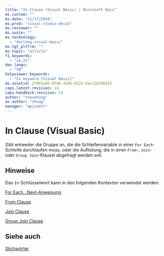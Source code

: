 ```yaml
---
title: "In Clause (Visual Basic) | Microsoft Docs"
ms.custom: ""
ms.date: "11/17/2016"
ms.prod: "visual-studio-dev14"
ms.reviewer: ""
ms.suite: ""
ms.technology: 
  - "devlang-visual-basic"
ms.tgt_pltfrm: ""
ms.topic: "article"
f1_keywords: 
  - "vb.In"
dev_langs: 
  - "VB"
helpviewer_keywords: 
  - "In keyword [Visual Basic]"
ms.assetid: 2f003a85-8fb6-4280-822b-6ac12839b915
caps.latest.revision: 14
caps.handback.revision: 14
author: "stevehoag"
ms.author: "shoag"
manager: "wpickett"
---
```

# In Clause (Visual Basic)
Gibt entweder die Gruppe an, die die Schleifenvariable in einer `For Each`\-Schleife durchlaufen muss, oder die Auflistung, die in einer `From`\-, `Join`\- oder `Group Join`\-Klausel abgefragt werden soll.  
  
## Hinweise  
 Das `In`\-Schlüsselwort kann in den folgenden Kontexten verwendet werden:  
  
 [For Each...Next\-Anweisung](../../../visual-basic/language-reference/statements/for-each-next-statement.md)  
  
 [From Clause](../../../visual-basic/language-reference/queries/from-clause.md)  
  
 [Join Clause](../../../visual-basic/language-reference/queries/join-clause.md)  
  
 [Group Join Clause](../../../visual-basic/language-reference/queries/group-join-clause.md)  
  
## Siehe auch  
 [Stichwörter](../../../visual-basic/language-reference/keywords/index.md)